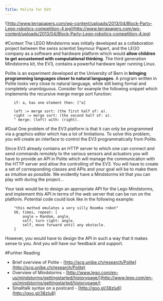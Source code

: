 ```yaml
---
Title: Polite for EV3
---
```


![http://www.terrapapers.com/wp-content/uploads/2013/04/Block-Party-Lego-robotics-competition-4.jpg](http://www.terrapapers.com/wp-content/uploads/2013/04/Block-Party-Lego-robotics-competition-4.jpg)

#Context
The LEGO Mindstorms was initially developed as a collaboration project between the swiss scientist Seymour Papert, and the LEGO company as a software and hardware platform which would **allow children to get accustomed with computational thinking**. The third generation Mindstorms kit, the EV3, contains a powerful hardware layer running Linux.


Polite is an experiment developed at the University of Bern in **bringing programming languages closer to natural languages**. A program written in Polite looks very close to natural language, while still being formal and completely unambiguous. Consider for example the following snippet which implements the recursive merge merge sort function: 

``` merge sort: a
	if: a, has one element then: [^a]

	left := merge sort: (the first half of: a).
	right := merge sort: (the second half of: a).
	^ merge: (left) with: (right).
```

#Goal
One problem of the EV3 platform is that it can only be programmed via a graphics editor which has a lot of limitations. To solve this problem, you will create an interface to control the EV3 programmatically from Polite. 


Since EV3 already contains an HTTP server to which one can connect and send commands remotely to the various sensors and actuators you will have to provide an API in Polite which will manage the communication with the HTTP server and allow the controlling of the EV3. You will have to create a set of corresponding classes and APIs and your goal will be to make them as intuitive as possible. We evidently have a Mindstorms kit that you can play with during the project...

Your task would be to design an appropriate API for the Lego Mindstorms, and implement this API in terms of the web server that can be run on the platform. Potential code could look like in the following example: 

``` Silly Roomba Robot >> sweep the floor
    "this method emulates a very silly Roomba robot"
    50, times, repeat: [
        angle = Random, angle.
        self, turn right: angle.
        self, move forward until any obstacle.
    ]
```

However, you would have to design the API in such a way that it makes sense to you. And you will have our feedback and support.

#Further Reading

-  Brief overview of Polite - [http://scg.unibe.ch/research/Polite](http://scg.unibe.ch/research/Polite)
-  Overview of Mindstorms -  [http://www.lego.com/en-us/mindstorms/gettingstarted/historypage/](http://www.lego.com/en-us/mindstorms/gettingstarted/historypage/)
-  Smalltalk syntax on a postcard - [http://goo.gl/38zIu6](http://goo.gl/38zIu6)
